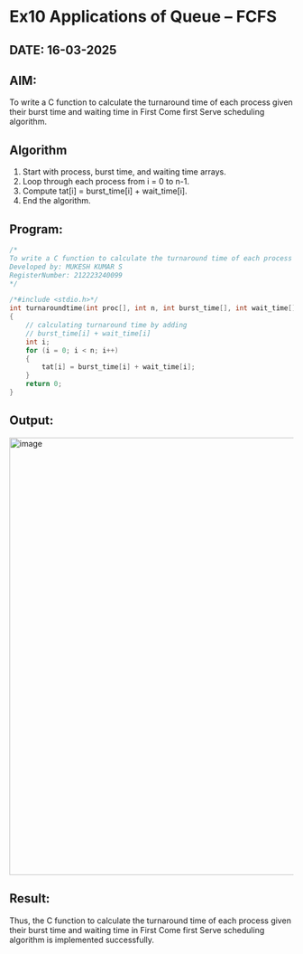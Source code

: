 # Ex10 Applications of Queue – FCFS
## DATE: 16-03-2025
## AIM:
To write a C function to calculate the turnaround time of each process given their burst time and waiting time in First Come first Serve scheduling algorithm.
## Algorithm
1. Start with process, burst time, and waiting time arrays. 
2. Loop through each process from i = 0 to n-1. 
3. Compute tat[i] = burst_time[i] + wait_time[i]. 
4. End the algorithm.  

## Program:
```c
/*
To write a C function to calculate the turnaround time of each process given their burst time and waiting time in First Come first Serve scheduling algorithm.
Developed by: MUKESH KUMAR S
RegisterNumber: 212223240099
*/

/*#include <stdio.h>*/
int turnaroundtime(int proc[], int n, int burst_time[], int wait_time[], int tat[])
{
    // calculating turnaround time by adding
    // burst_time[i] + wait_time[i]
    int i;
    for (i = 0; i < n; i++)
    {
        tat[i] = burst_time[i] + wait_time[i];
    }
    return 0;
}
```

## Output:
<img width="901" height="774" alt="image" src="https://github.com/user-attachments/assets/763838ee-5b6f-4f9d-b829-54e9e5a39f14" />



## Result:
Thus, the C function to calculate the turnaround time of each process given their burst time and waiting time in First Come first Serve scheduling algorithm is implemented successfully.

